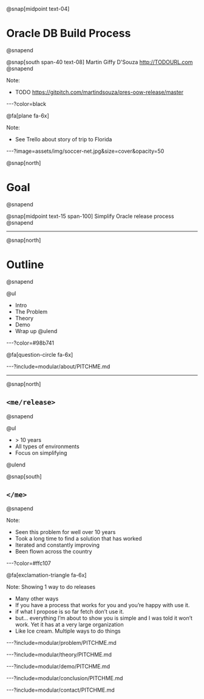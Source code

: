 @snap[midpoint text-04]
# Oracle DB Build Process
@snapend

@snap[south span-40 text-08]
Martin Giffy D'Souza
http://TODOURL.com
@snapend

Note:
- TODO https://gitpitch.com/martindsouza/pres-oow-release/master

---?color=black

@fa[plane fa-6x]

Note:
- See Trello about story of trip to Florida


---?image=assets/img/soccer-net.jpg&size=cover&opacity=50

@snap[north]
# Goal
@snapend

@snap[midpoint text-15 span-100]
Simplify Oracle release process
@snapend


---

@snap[north]
# Outline
@snapend


@ul[](false)
- Intro
- The Problem
- Theory
- Demo
- Wrap up
@ulend


---?color=#98b741

@fa[question-circle fa-6x]

---?include=modular/about/PITCHME.md

---

@snap[north]
## `<me/release>`
@snapend


@ul[](false)

- &gt; 10 years
- All types of environments
- Focus on simplifying 

@ulend

@snap[south]
## `</me>`
@snapend

Note:
- Seen this problem for well over 10 years
- Took a long time to find a solution that has worked
- Iterated and constantly improving
- Been flown across the country

---?color=#ffc107

@fa[exclamation-triangle fa-6x]


Note:
Showing 1 way to do releases
- Many other ways
- If you have a process that works for you and you’re happy with use it.
- if what I propose is so far fetch don’t use it.
- but... everything I’m about to show you is simple and I was told it won’t work. Yet it has at a very large organization
- Like Ice cream. Multiple ways to do things


---?include=modular/problem/PITCHME.md

---?include=modular/theory/PITCHME.md

---?include=modular/demo/PITCHME.md

---?include=modular/conclusion/PITCHME.md

---?include=modular/contact/PITCHME.md
